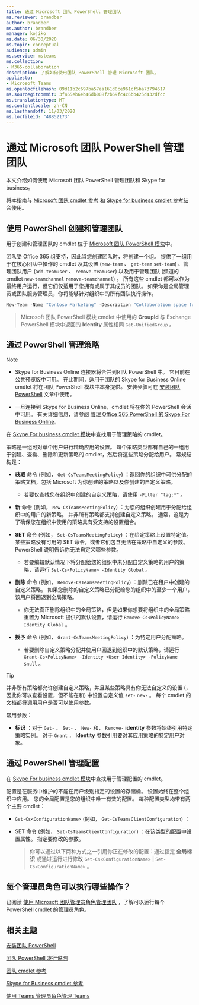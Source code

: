 ```yaml
---
title: 通过 Microsoft 团队 PowerShell 管理团队
ms.reviewer: brandber
author: brandber
ms.author: brandber
manager: kojiko
ms.date: 06/30/2020
ms.topic: conceptual
audience: admin
ms.service: msteams
ms.collection:
- M365-collaboration
description: 了解如何使用团队 PowerShell 管理 Microsoft 团队。
appliesto:
- Microsoft Teams
ms.openlocfilehash: 09d11b2c697ba57ea161d0ce961cf5ba73794617
ms.sourcegitcommit: 3f465eb6eb46db008f2b69fc4c6bb425d432dfcc
ms.translationtype: MT
ms.contentlocale: zh-CN
ms.lasthandoff: 11/03/2020
ms.locfileid: "48852173"
---
```

# <a name="manage-teams-with-microsoft-teams-powershell"></a>通过 Microsoft 团队 PowerShell 管理团队

本文介绍如何使用 Microsoft 团队 PowerShell 管理团队和 Skype for business。 

将本指南与 [Microsoft 团队 cmdlet 参考](https://docs.microsoft.com/powershell/teams/?view=teams-ps) 和 [Skype for business cmdlet 参考](https://docs.microsoft.com/powershell/skype/intro?view=skype-ps)结合使用。

## <a name="create-and-manage-teams-using-powershell"></a>使用 PowerShell 创建和管理团队

用于创建和管理团队的 cmdlet 位于 [Microsoft 团队 PowerShell 模块](https://www.powershellgallery.com/packages/MicrosoftTeams/)中。

团队受 Office 365 组支持，因此当您创建团队时，将创建一个组。 提供了一组用于在核心团队中操作的 cmdlet 及其设置 (``new-team`` 、 ``get-team``  ``set-team``) 、管理团队用户 (``add-teamuser`` 、 ``remove-teamuser``) 以及用于管理团队 (频道的 cmdlet ``new-teamchannel`` ``remove-teamchannel``) 。 所有这些 cmdlet 都可以作为最终用户运行，但它们仅适用于您拥有或属于其成员的团队。 如果你是全局管理员或团队服务管理员，你将能够针对组织中的所有团队执行操作。

```powershell
New-Team -Name "Contoso Marketing" -Description "Collaboration space for Contoso's Marketing department"
```

> Microsoft 团队 PowerShell 模块 cmdlet 中使用的 **GroupId** 与 Exchange PowerShell 模块中返回的 **Identity** 属性相同 ``Get-UnifiedGroup`` 。

## <a name="manage-policies-via-powershell"></a>通过 PowerShell 管理策略

> [!NOTE]
> - Skype for Business Online 连接器将合并到团队 PowerShell 中。 它目前在公共预览版中可用。 在此期间，适用于团队的 Skype for Business Online cmdlet 将在团队 PowerShell 模块中本身提供。 安装步骤可在 [安装团队 PowerShell](teams-powershell-install.md) 文章中使用。
>
> - 一旦连接到 Skype for Business Online，cmdlet 将在你的 PowerShell 会话中可用。 有关详细信息，请参阅 [管理 Office 365 PowerShell 的 Skype For Business Online](https://docs.microsoft.com/office365/enterprise/powershell/manage-skype-for-business-online-with-office-365-powershell)。

在 [Skype For business cmdlet 模块](https://www.microsoft.com/download/details.aspx?id=39366)中查找用于管理策略的 cmdlet。

策略是一组可对单个用户进行精确应用的设置。 每个策略类型都有自己的一组用于创建、查看、删除和更新策略的 cmdlet，然后将这些策略分配给用户。 常规结构是：

- **获取** 命令 (例如， ``Get-CsTeamsMeetingPolicy``) ：返回你的组织中可供分配的策略文档，包括 Microsoft 为你创建的策略以及你创建的自定义策略。
   - 若要仅查找您在组织中创建的自定义策略，请使用 ``-Filter "tag:*"`` 。

- **新** 命令 (例如， ``New-CsTeamsMeetingPolicy``) ：为您的组织创建用于分配给组织中的用户的新策略。 并非所有策略都支持创建自定义策略。 通常，这是为了确保您在组织中使用的策略具有受支持的设置组合。

- **SET** 命令 (例如， ``Set-CsTeamsMeetingPolicy``) ：在给定策略上设置特定值。 某些策略没有可用的 SET 命令，或者它们包含无法在策略中自定义的参数。 PowerShell 说明告诉你无法自定义哪些参数。 
   - 若要编辑默认情况下将分配给您的组织中未分配自定义策略的用户的策略，请运行 ``Set-Cs<PolicyName> -Identity Global`` 。

- **删除** 命令 (例如， ``Remove-CsTeamsMeetingPolicy``) ：删除已在租户中创建的自定义策略。 如果您删除的自定义策略已分配给您的组织中的至少一个用户，该用户将回退到全局策略。
   - 你无法真正删除组织中的全局策略，但是如果你想要将组织中的全局策略重置为 Microsoft 提供的默认设置，请运行 ``Remove-Cs<PolicyName> -Identity Global`` 。

- **授予** 命令 (例如， ``Grant-CsTeamsMeetingPolicy``) ：为特定用户分配策略。
   - 若要删除自定义策略分配并使用户回退到组织中的默认策略，请运行 ``Grant-Cs<PolicyName> -Identity <User Identity> -PolicyName $null`` 。

> [!TIP]
> 并非所有策略都允许创建自定义策略，并且某些策略具有你无法自定义的设置 (，因此你可以查看设置，但不能在和) 中设置自定义值 ``set-`` ``new-`` 。 每个 cmdlet 的文档都将调用用户是否可以使用参数。

常用参数：

- **标识** ：对于 ``Get-`` 、 ``Set-`` 、 ``New-`` 和， ``Remove-`` **identity** 参数将始终引用特定策略实例。 对于 ``Grant`` ， **Identity** 参数引用要对其应用策略的特定用户对象。

## <a name="manage-configurations-via-powershell"></a>通过 PowerShell 管理配置

在 [Skype For business cmdlet 模块](https://www.microsoft.com/en-us/download/details.aspx?id=39366)中查找用于管理配置的 cmdlet。

配置是在服务中维护的不能在用户级别指定的设置的存储桶。 设置始终在整个组织中应用。 您的全局配置是您的组织中唯一有效的配置。 每种配置类型均带有两个主要 cmdlet：

- ``Get-Cs<ConfigurationName>`` (例如， ``Get-CsTeamsClientConfiguration``) ：

- SET 命令 (例如， ``Set-CsTeamsClientConfiguration``) ：在该类型的配置中设置属性。 指定要修改的参数。
   > 你可以通过以下两种方式之一引用你正在修改的配置：通过指定 **全局标识** 或通过运行进行修改 ``Get-Cs<ConfigurationName>``  |  ``Set-Cs<ConfigurationName>`` 。

## <a name="what-can-each-admin-role-do"></a>每个管理员角色可以执行哪些操作？

已阅读 [使用 Microsoft 团队管理员角色管理团队](using-admin-roles.md) ，了解可以运行每个 PowerShell cmdlet 的管理员角色。

## <a name="related-topics"></a>相关主题

[安装团队 PowerShell](teams-powershell-install.md)

[团队 PowerShell 发行说明](teams-powershell-release-notes.md)

[团队 cmdlet 参考](https://docs.microsoft.com/powershell/teams/?view=teams-ps)

[Skype for Business cmdlet 参考](https://docs.microsoft.com/powershell/skype/intro?view=skype-ps)

[使用 Teams 管理员角色管理 Teams](using-admin-roles.md)
